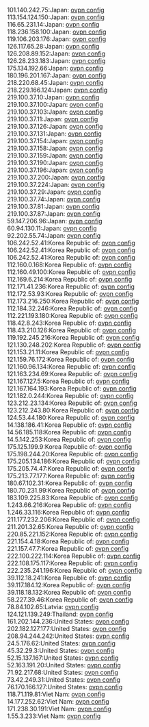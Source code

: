 101.140.242.75:Japan: [ovpn config](vpn/101_140_242_75.ovpn)  
113.154.124.150:Japan: [ovpn config](vpn/113_154_124_150.ovpn)  
116.65.231.14:Japan: [ovpn config](vpn/116_65_231_14.ovpn)  
118.236.158.100:Japan: [ovpn config](vpn/118_236_158_100.ovpn)  
119.106.203.176:Japan: [ovpn config](vpn/119_106_203_176.ovpn)  
126.117.65.28:Japan: [ovpn config](vpn/126_117_65_28.ovpn)  
126.208.89.152:Japan: [ovpn config](vpn/126_208_89_152.ovpn)  
126.28.233.183:Japan: [ovpn config](vpn/126_28_233_183.ovpn)  
175.134.192.66:Japan: [ovpn config](vpn/175_134_192_66.ovpn)  
180.196.201.167:Japan: [ovpn config](vpn/180_196_201_167.ovpn)  
218.220.68.45:Japan: [ovpn config](vpn/218_220_68_45.ovpn)  
218.229.166.124:Japan: [ovpn config](vpn/218_229_166_124.ovpn)  
219.100.37.10:Japan: [ovpn config](vpn/219_100_37_10.ovpn)  
219.100.37.100:Japan: [ovpn config](vpn/219_100_37_100.ovpn)  
219.100.37.103:Japan: [ovpn config](vpn/219_100_37_103.ovpn)  
219.100.37.11:Japan: [ovpn config](vpn/219_100_37_11.ovpn)  
219.100.37.126:Japan: [ovpn config](vpn/219_100_37_126.ovpn)  
219.100.37.131:Japan: [ovpn config](vpn/219_100_37_131.ovpn)  
219.100.37.154:Japan: [ovpn config](vpn/219_100_37_154.ovpn)  
219.100.37.158:Japan: [ovpn config](vpn/219_100_37_158.ovpn)  
219.100.37.159:Japan: [ovpn config](vpn/219_100_37_159.ovpn)  
219.100.37.190:Japan: [ovpn config](vpn/219_100_37_190.ovpn)  
219.100.37.196:Japan: [ovpn config](vpn/219_100_37_196.ovpn)  
219.100.37.200:Japan: [ovpn config](vpn/219_100_37_200.ovpn)  
219.100.37.224:Japan: [ovpn config](vpn/219_100_37_224.ovpn)  
219.100.37.29:Japan: [ovpn config](vpn/219_100_37_29.ovpn)  
219.100.37.74:Japan: [ovpn config](vpn/219_100_37_74.ovpn)  
219.100.37.81:Japan: [ovpn config](vpn/219_100_37_81.ovpn)  
219.100.37.87:Japan: [ovpn config](vpn/219_100_37_87.ovpn)  
59.147.206.96:Japan: [ovpn config](vpn/59_147_206_96.ovpn)  
60.94.130.11:Japan: [ovpn config](vpn/60_94_130_11.ovpn)  
92.202.55.74:Japan: [ovpn config](vpn/92_202_55_74.ovpn)  
106.242.52.41:Korea Republic of: [ovpn config](vpn/106_242_52_41.ovpn)  
106.242.52.41:Korea Republic of: [ovpn config](vpn/106_242_52_41.ovpn)  
106.242.52.41:Korea Republic of: [ovpn config](vpn/106_242_52_41.ovpn)  
112.160.0.168:Korea Republic of: [ovpn config](vpn/112_160_0_168.ovpn)  
112.160.49.100:Korea Republic of: [ovpn config](vpn/112_160_49_100.ovpn)  
112.169.6.214:Korea Republic of: [ovpn config](vpn/112_169_6_214.ovpn)  
112.171.41.236:Korea Republic of: [ovpn config](vpn/112_171_41_236.ovpn)  
112.172.53.93:Korea Republic of: [ovpn config](vpn/112_172_53_93.ovpn)  
112.173.216.250:Korea Republic of: [ovpn config](vpn/112_173_216_250.ovpn)  
112.184.32.246:Korea Republic of: [ovpn config](vpn/112_184_32_246.ovpn)  
112.221.193.180:Korea Republic of: [ovpn config](vpn/112_221_193_180.ovpn)  
118.42.8.243:Korea Republic of: [ovpn config](vpn/118_42_8_243.ovpn)  
118.43.210.126:Korea Republic of: [ovpn config](vpn/118_43_210_126.ovpn)  
119.192.245.216:Korea Republic of: [ovpn config](vpn/119_192_245_216.ovpn)  
121.130.248.202:Korea Republic of: [ovpn config](vpn/121_130_248_202.ovpn)  
121.153.21.11:Korea Republic of: [ovpn config](vpn/121_153_21_11.ovpn)  
121.159.76.172:Korea Republic of: [ovpn config](vpn/121_159_76_172.ovpn)  
121.160.96.134:Korea Republic of: [ovpn config](vpn/121_160_96_134.ovpn)  
121.163.234.69:Korea Republic of: [ovpn config](vpn/121_163_234_69.ovpn)  
121.167.127.5:Korea Republic of: [ovpn config](vpn/121_167_127_5.ovpn)  
121.167.164.193:Korea Republic of: [ovpn config](vpn/121_167_164_193.ovpn)  
121.182.0.244:Korea Republic of: [ovpn config](vpn/121_182_0_244.ovpn)  
123.212.23.134:Korea Republic of: [ovpn config](vpn/123_212_23_134.ovpn)  
123.212.243.80:Korea Republic of: [ovpn config](vpn/123_212_243_80.ovpn)  
124.53.44.180:Korea Republic of: [ovpn config](vpn/124_53_44_180.ovpn)  
14.138.186.41:Korea Republic of: [ovpn config](vpn/14_138_186_41.ovpn)  
14.56.185.118:Korea Republic of: [ovpn config](vpn/14_56_185_118.ovpn)  
14.5.142.253:Korea Republic of: [ovpn config](vpn/14_5_142_253.ovpn)  
175.125.199.9:Korea Republic of: [ovpn config](vpn/175_125_199_9.ovpn)  
175.198.244.20:Korea Republic of: [ovpn config](vpn/175_198_244_20.ovpn)  
175.205.134.186:Korea Republic of: [ovpn config](vpn/175_205_134_186.ovpn)  
175.205.74.47:Korea Republic of: [ovpn config](vpn/175_205_74_47.ovpn)  
175.213.77.177:Korea Republic of: [ovpn config](vpn/175_213_77_177.ovpn)  
180.67.102.31:Korea Republic of: [ovpn config](vpn/180_67_102_31.ovpn)  
180.70.231.99:Korea Republic of: [ovpn config](vpn/180_70_231_99.ovpn)  
183.109.225.83:Korea Republic of: [ovpn config](vpn/183_109_225_83.ovpn)  
1.243.66.216:Korea Republic of: [ovpn config](vpn/1_243_66_216.ovpn)  
1.246.33.116:Korea Republic of: [ovpn config](vpn/1_246_33_116.ovpn)  
211.177.232.206:Korea Republic of: [ovpn config](vpn/211_177_232_206.ovpn)  
211.201.32.65:Korea Republic of: [ovpn config](vpn/211_201_32_65.ovpn)  
220.85.221.152:Korea Republic of: [ovpn config](vpn/220_85_221_152.ovpn)  
221.154.4.18:Korea Republic of: [ovpn config](vpn/221_154_4_18.ovpn)  
221.157.47.7:Korea Republic of: [ovpn config](vpn/221_157_47_7.ovpn)  
222.100.222.114:Korea Republic of: [ovpn config](vpn/222_100_222_114.ovpn)  
222.108.175.117:Korea Republic of: [ovpn config](vpn/222_108_175_117.ovpn)  
222.235.241.196:Korea Republic of: [ovpn config](vpn/222_235_241_196.ovpn)  
39.112.18.241:Korea Republic of: [ovpn config](vpn/39_112_18_241.ovpn)  
39.117.184.12:Korea Republic of: [ovpn config](vpn/39_117_184_12.ovpn)  
39.118.18.132:Korea Republic of: [ovpn config](vpn/39_118_18_132.ovpn)  
58.227.39.46:Korea Republic of: [ovpn config](vpn/58_227_39_46.ovpn)  
78.84.102.65:Latvia: [ovpn config](vpn/78_84_102_65.ovpn)  
124.121.139.249:Thailand: [ovpn config](vpn/124_121_139_249.ovpn)  
161.202.144.236:United States: [ovpn config](vpn/161_202_144_236.ovpn)  
202.182.127.177:United States: [ovpn config](vpn/202_182_127_177.ovpn)  
208.94.244.242:United States: [ovpn config](vpn/208_94_244_242.ovpn)  
24.5.176.62:United States: [ovpn config](vpn/24_5_176_62.ovpn)  
45.32.29.3:United States: [ovpn config](vpn/45_32_29_3.ovpn)  
52.15.137.167:United States: [ovpn config](vpn/52_15_137_167.ovpn)  
52.163.191.20:United States: [ovpn config](vpn/52_163_191_20.ovpn)  
71.92.217.68:United States: [ovpn config](vpn/71_92_217_68.ovpn)  
73.42.249.31:United States: [ovpn config](vpn/73_42_249_31.ovpn)  
76.170.166.127:United States: [ovpn config](vpn/76_170_166_127.ovpn)  
118.71.119.81:Viet Nam: [ovpn config](vpn/118_71_119_81.ovpn)  
14.177.252.62:Viet Nam: [ovpn config](vpn/14_177_252_62.ovpn)  
171.238.30.191:Viet Nam: [ovpn config](vpn/171_238_30_191.ovpn)  
1.55.3.233:Viet Nam: [ovpn config](vpn/1_55_3_233.ovpn)  
